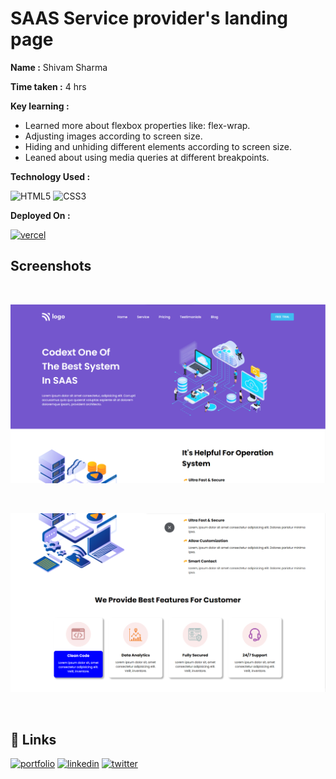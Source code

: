 
# SAAS Service provider's landing page

**Name :**  Shivam Sharma

**Time taken :**  4 hrs


**Key learning :** 

- Learned more about flexbox properties like: flex-wrap.
- Adjusting images according to screen size.
- Hiding and unhiding different elements according to screen size.
- Leaned about using media queries at different breakpoints.


**Technology Used :**

![HTML5](https://img.shields.io/badge/html5-%23E34F26.svg?style=for-the-badge&logo=html5&logoColor=white)
![CSS3](https://img.shields.io/badge/css3-%231572B6.svg?style=for-the-badge&logo=css3&logoColor=white)


**Deployed On :** 

[![vercel](https://img.shields.io/badge/vercel-%23000000.svg?style=for-the-badge&logo=vercel&logoColor=white)](https://fsjs-project-13.vercel.app/)




## Screenshots

&nbsp;


![App Screenshot](./assets/13a.png)

&nbsp;

![App Screenshot](./assets/13b.png)

&nbsp;


## 🔗 Links

[![portfolio](https://img.shields.io/badge/my_portfolio-000?style=for-the-badge&logo=ko-fi&logoColor=white)](https://shivamsharma.vercel.app/)
[![linkedin](https://img.shields.io/badge/linkedin-0A66C2?style=for-the-badge&logo=linkedin&logoColor=white)](https://www.linkedin.com/in/emshivam/)
[![twitter](https://img.shields.io/badge/twitter-1DA1F2?style=for-the-badge&logo=twitter&logoColor=white)](https://twitter.com/_sharmashivam)

